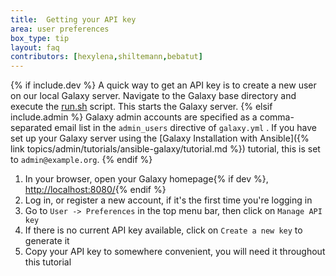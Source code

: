 ```yaml
---
title:  Getting your API key
area: user preferences
box_type: tip
layout: faq
contributors: [hexylena,shiltemann,bebatut]
---
```


{% if include.dev %}
A quick way to get an API key is to create a new user on our local Galaxy server. Navigate to the Galaxy base directory and execute the [run.sh](https://github.com/galaxyproject/galaxy/blob/dev/run.sh) script. This starts the Galaxy server.
{% elsif include.admin %}
Galaxy admin accounts are specified as a comma-separated email list in the `admin_users` directive of `galaxy.yml` . If you have set up your Galaxy server using the [Galaxy Installation with Ansible]({% link topics/admin/tutorials/ansible-galaxy/tutorial.md %}) tutorial, this is set to `admin@example.org`.
{% endif %}

1. In your browser, open your Galaxy homepage{% if dev %}, [http://localhost:8080/](http://localhost:8080/){% endif %}
2. Log in, or register a new account, if it's the first time you're logging in
3. Go to `User -> Preferences` in the top menu bar, then click on `Manage API key`
4. If there is no current API key available, click on `Create a new key` to generate it
5. Copy your API key to somewhere convenient, you will need it throughout this tutorial
